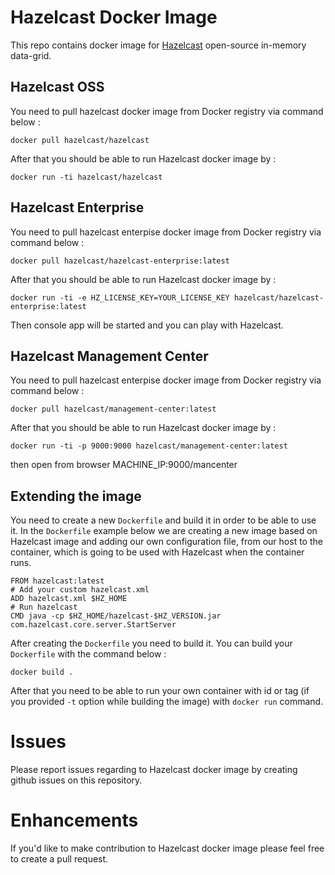 # Hazelcast Docker Image

This repo contains docker image for [Hazelcast](http://hazelcast.org) open-source in-memory data-grid.


## Hazelcast OSS

You need to pull hazelcast docker image from Docker registry via command below : 

```
docker pull hazelcast/hazelcast
```

After that you should be able to run Hazelcast docker image by : 

```
docker run -ti hazelcast/hazelcast
```
## Hazelcast Enterprise

You need to pull hazelcast enterpise docker image from Docker registry via command below : 

```
docker pull hazelcast/hazelcast-enterprise:latest
```

After that you should be able to run Hazelcast docker image by : 

```
docker run -ti -e HZ_LICENSE_KEY=YOUR_LICENSE_KEY hazelcast/hazelcast-enterprise:latest
```

Then console app will be started and you can play with Hazelcast.

## Hazelcast Management Center

You need to pull hazelcast enterpise docker image from Docker registry via command below : 

```
docker pull hazelcast/management-center:latest
```

After that you should be able to run Hazelcast docker image by : 

```
docker run -ti -p 9000:9000 hazelcast/management-center:latest
```
then open from browser MACHINE_IP:9000/mancenter

## Extending the image

You need to create a new `Dockerfile` and build it in order to be able to use it. In the `Dockerfile` example below we are creating a new image based on Hazelcast image and adding our own configuration file, from our host to the container,  which is going to be used with Hazelcast when the container runs.

```
FROM hazelcast:latest
# Add your custom hazelcast.xml
ADD hazelcast.xml $HZ_HOME
# Run hazelcast
CMD java -cp $HZ_HOME/hazelcast-$HZ_VERSION.jar com.hazelcast.core.server.StartServer
```

After creating the `Dockerfile` you need to build it. You can build your `Dockerfile` with the command below : 

```
docker build .
```

After that you need to be able to run your own container with id or tag (if you provided `-t` option while building the image) with `docker run` command.

# Issues

Please report issues regarding to Hazelcast docker image by creating github issues on this repository.

# Enhancements

If you'd like to make contribution to Hazelcast docker image please feel free to create a pull request.
